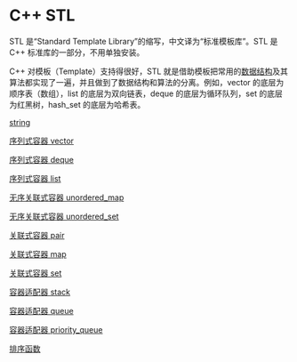# C++ STL 

STL 是“Standard Template Library”的缩写，中文译为“标准模板库”。STL 是 C++ 标准库的一部分，不用单独安装。

C++ 对模板（Template）支持得很好，STL 就是借助模板把常用的[数据结构](http://data.biancheng.net/)及其算法都实现了一遍，并且做到了数据结构和算法的分离。例如，vector 的底层为顺序表（数组），list 的底层为双向链表，deque 的底层为循环队列，set 的底层为红黑树，hash_set 的底层为哈希表。

[string](string/C++string类.md) 

[序列式容器 vector](序列式容器/C++STL序列式容器-vector.md) 

[序列式容器 deque](序列式容器/C++STL序列式容器-deque.md) 

[序列式容器 list](序列式容器/C++STL序列式容器-list.md) 

[无序关联式容器 unordered_map](无序关联式容器/C++STL无序关联式容器-unordered_map.md) 

[无序关联式容器 unordered_set](无序关联式容器/C++STL无序关联式容器-unordered_set.md) 

[关联式容器 pair](关联式容器/C++STL关联式容器-pair.md) 

[关联式容器 map](关联式容器/C++STL关联式容器-map.md) 

[关联式容器 set](关联式容器/C++STL关联式容器-set.md) 

[容器适配器 stack](容器适配器/C++STL容器适配器-stack.md) 

[容器适配器 queue](容器适配器/C++STL容器适配器-queue.md) 

[容器适配器 priority_queue](容器适配器/C++STL容器适配器-priority_queue.md) 

[排序函数](排序函数/C++STL-sort排序函数.md) 